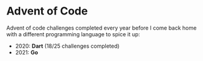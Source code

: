 # Advent of Code
Advent of code challenges completed every year before I come back home with a different programming language to spice it up:
 - 2020: **Dart** (18/25 challenges completed)
 - 2021: **Go**